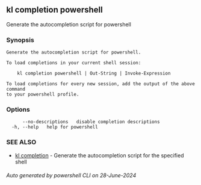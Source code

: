 ## kl completion powershell

Generate the autocompletion script for powershell

### Synopsis

```
Generate the autocompletion script for powershell.

To load completions in your current shell session:

	kl completion powershell | Out-String | Invoke-Expression

To load completions for every new session, add the output of the above command
to your powershell profile.

```

### Options

```
      --no-descriptions   disable completion descriptions
  -h, --help   help for powershell
```

### SEE ALSO

* [kl completion](kl_completion.md)  - Generate the autocompletion script for the specified shell

###### Auto generated by powershell CLI on 28-June-2024

